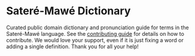 
# Sateré-Mawé Dictionary

Curated public domain dictionary and pronunciation guide for terms in the Sateré-Mawé language. See the [contributing guide](https://github.com/drumworkteam/term/blob/make/.github/contributing.md) for details on how to contribute. We would love your support, even if it is just fixing a word or adding a single definition. Thank you for all your help!